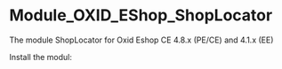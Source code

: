 Module_OXID_EShop_ShopLocator 
=============================


The module ShopLocator for Oxid Eshop CE 4.8.x (PE/CE) and 4.1.x (EE)


Install the modul:
